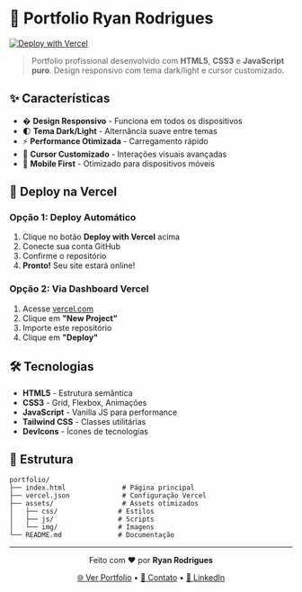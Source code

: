 # 🚀 Portfolio Ryan Rodrigues

[![Deploy with Vercel](https://vercel.com/button)](https://vercel.com/new/clone?repository-url=https://github.com/Ryanditko/20Pilla)

> Portfolio profissional desenvolvido com **HTML5**, **CSS3** e **JavaScript puro**. Design responsivo com tema dark/light e cursor customizado.

## ✨ Características

- � **Design Responsivo** - Funciona em todos os dispositivos
- 🌓 **Tema Dark/Light** - Alternância suave entre temas  
- ⚡ **Performance Otimizada** - Carregamento rápido
- 🎯 **Cursor Customizado** - Interações visuais avançadas
- 📱 **Mobile First** - Otimizado para dispositivos móveis

## 🚀 Deploy na Vercel

### Opção 1: Deploy Automático
1. Clique no botão **Deploy with Vercel** acima
2. Conecte sua conta GitHub
3. Confirme o repositório
4. **Pronto!** Seu site estará online!

### Opção 2: Via Dashboard Vercel
1. Acesse [vercel.com](https://vercel.com)
2. Clique em **"New Project"**
3. Importe este repositório
4. Clique em **"Deploy"**

## 🛠️ Tecnologias

- **HTML5** - Estrutura semântica
- **CSS3** - Grid, Flexbox, Animações
- **JavaScript** - Vanilla JS para performance
- **Tailwind CSS** - Classes utilitárias
- **DevIcons** - Ícones de tecnologias

## 📁 Estrutura

```
portfolio/
├── index.html              # Página principal
├── vercel.json             # Configuração Vercel
├── assets/                 # Assets otimizados
│   ├── css/               # Estilos
│   ├── js/                # Scripts
│   └── img/               # Imagens
└── README.md              # Documentação
```
---

<div align="center">
  <p>Feito com ❤️ por <strong>Ryan Rodrigues</strong></p>
  <p>
    <a href="https://ryandev-murex.vercel.app">🌐 Ver Portfolio</a> •
    <a href="mailto:contato@ryandev.com">📧 Contato</a> •
    <a href="https://linkedin.com/in/ryan-rodrigues">💼 LinkedIn</a>
  </p>
</div>
